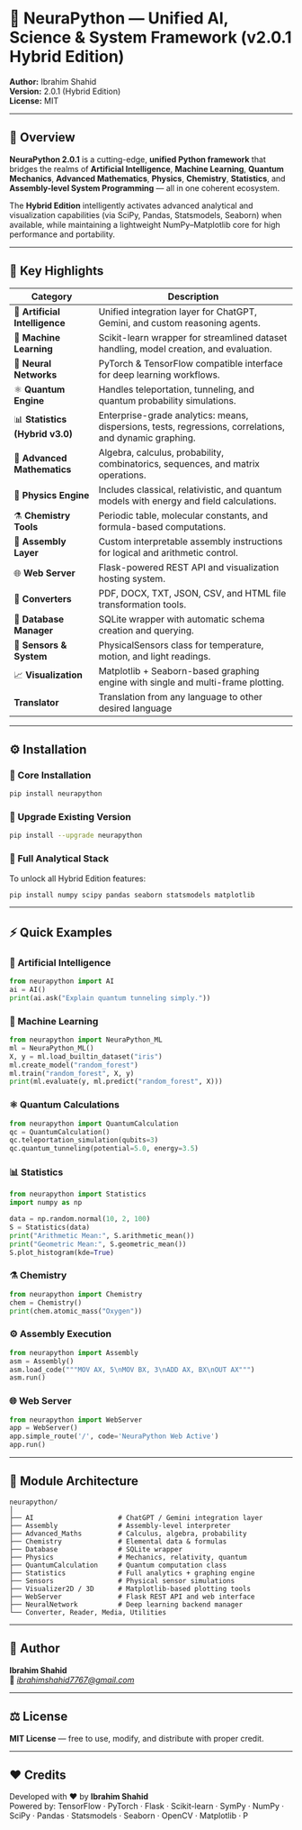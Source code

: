 # 🧠 NeuraPython — Unified AI, Science & System Framework (v2.0.1 Hybrid Edition)

**Author:** Ibrahim Shahid  
**Version:** 2.0.1 (Hybrid Edition)  
**License:** MIT  

---

## 📘 Overview

**NeuraPython 2.0.1** is a cutting-edge, **unified Python framework** that bridges the realms of **Artificial Intelligence**, **Machine Learning**, **Quantum Mechanics**, **Advanced Mathematics**, **Physics**, **Chemistry**, **Statistics**, and **Assembly-level System Programming** — all in one coherent ecosystem.

The **Hybrid Edition** intelligently activates advanced analytical and visualization capabilities (via SciPy, Pandas, Statsmodels, Seaborn) when available, while maintaining a lightweight NumPy–Matplotlib core for high performance and portability.

---

## 🚀 Key Highlights

| Category | Description |
|-----------|-------------|
| 🧠 **Artificial Intelligence** | Unified integration layer for ChatGPT, Gemini, and custom reasoning agents. |
| 🤖 **Machine Learning** | Scikit-learn wrapper for streamlined dataset handling, model creation, and evaluation. |
| 🧩 **Neural Networks** | PyTorch & TensorFlow compatible interface for deep learning workflows. |
| ⚛️ **Quantum Engine** | Handles teleportation, tunneling, and quantum probability simulations. |
| 📊 **Statistics (Hybrid v3.0)** | Enterprise-grade analytics: means, dispersions, tests, regressions, correlations, and dynamic graphing. |
| 🧮 **Advanced Mathematics** | Algebra, calculus, probability, combinatorics, sequences, and matrix operations. |
| 🔬 **Physics Engine** | Includes classical, relativistic, and quantum models with energy and field calculations. |
| ⚗️ **Chemistry Tools** | Periodic table, molecular constants, and formula-based computations. |
| 🧱 **Assembly Layer** | Custom interpretable assembly instructions for logical and arithmetic control. |
| 🌐 **Web Server** | Flask-powered REST API and visualization hosting system. |
| 🧾 **Converters** | PDF, DOCX, TXT, JSON, CSV, and HTML file transformation tools. |
| 💾 **Database Manager** | SQLite wrapper with automatic schema creation and querying. |
| 🧠 **Sensors & System** | PhysicalSensors class for temperature, motion, and light readings. |
| 📈 **Visualization** | Matplotlib + Seaborn-based graphing engine with single and multi-frame plotting. |
| **Translator** | Translation from any language to other desired language|
---

## ⚙️ Installation

### 🔹 Core Installation
```bash
pip install neurapython
```

### 🔸 Upgrade Existing Version
```bash
pip install --upgrade neurapython
```

### 🔹 Full Analytical Stack
To unlock all Hybrid Edition features:
```bash
pip install numpy scipy pandas seaborn statsmodels matplotlib
```

---

## ⚡ Quick Examples

### 🧠 Artificial Intelligence
```python
from neurapython import AI
ai = AI()
print(ai.ask("Explain quantum tunneling simply."))
```

### 🤖 Machine Learning
```python
from neurapython import NeuraPython_ML
ml = NeuraPython_ML()
X, y = ml.load_builtin_dataset("iris")
ml.create_model("random_forest")
ml.train("random_forest", X, y)
print(ml.evaluate(y, ml.predict("random_forest", X)))
```

### ⚛️ Quantum Calculations
```python
from neurapython import QuantumCalculation
qc = QuantumCalculation()
qc.teleportation_simulation(qubits=3)
qc.quantum_tunneling(potential=5.0, energy=3.5)
```

### 📊 Statistics
```python
from neurapython import Statistics
import numpy as np

data = np.random.normal(10, 2, 100)
S = Statistics(data)
print("Arithmetic Mean:", S.arithmetic_mean())
print("Geometric Mean:", S.geometric_mean())
S.plot_histogram(kde=True)
```

### ⚗️ Chemistry
```python
from neurapython import Chemistry
chem = Chemistry()
print(chem.atomic_mass("Oxygen"))
```

### ⚙️ Assembly Execution
```python
from neurapython import Assembly
asm = Assembly()
asm.load_code("""MOV AX, 5\nMOV BX, 3\nADD AX, BX\nOUT AX""")
asm.run()
```

### 🌐 Web Server
```python
from neurapython import WebServer
app = WebServer()
app.simple_route('/', code='NeuraPython Web Active')
app.run()
```

---

## 🧩 Module Architecture

```
neurapython/
│
├── AI                     # ChatGPT / Gemini integration layer
├── Assembly               # Assembly-level interpreter
├── Advanced_Maths         # Calculus, algebra, probability
├── Chemistry              # Elemental data & formulas
├── Database               # SQLite wrapper
├── Physics                # Mechanics, relativity, quantum
├── QuantumCalculation     # Quantum computation class
├── Statistics             # Full analytics + graphing engine
├── Sensors                # Physical sensor simulations
├── Visualizer2D / 3D      # Matplotlib-based plotting tools
├── WebServer              # Flask REST API and web interface
├── NeuralNetwork          # Deep learning backend manager
└── Converter, Reader, Media, Utilities
```

---

## 🧠 Author
**Ibrahim Shahid**  
📧 *ibrahimshahid7767@gmail.com*

---

## ⚖️ License
**MIT License** — free to use, modify, and distribute with proper credit.

---

## ❤️ Credits
Developed with ❤️ by **Ibrahim Shahid**  
Powered by: TensorFlow · PyTorch · Flask · Scikit-learn · SymPy · NumPy · SciPy · Pandas · Statsmodels · Seaborn · OpenCV · Matplotlib · P